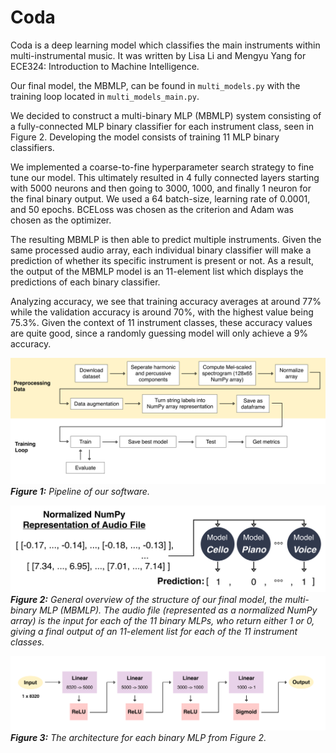 # Coda

Coda is a deep learning model which classifies the main instruments within multi-instrumental music. It was written by Lisa Li and Mengyu Yang for ECE324: Introduction to Machine Intelligence.

Our final model, the MBMLP, can be found in `multi_models.py` with the training loop located in `multi_models_main.py`.

We decided to construct a multi-binary MLP (MBMLP) system consisting of a fully-connected MLP binary classifier for each instrument class, seen in Figure 2. Developing the model consists of training 11 MLP binary classifiers. 

We implemented a coarse-to-fine hyperparameter search strategy to fine tune our model. This ultimately resulted in 4 fully connected layers starting with 5000 neurons and then going to 3000, 1000, and finally 1 neuron for the final binary output. We used a 64 batch-size, learning rate of 0.0001, and 50 epochs. BCELoss was chosen as the criterion and Adam was chosen as the optimizer. 

The resulting MBMLP is then able to predict multiple instruments. Given the same processed audio array, each individual binary classifier will make a prediction of whether its specific instrument is present or not. As a result, the output of the MBMLP model is an 11-element list which displays the predictions of each binary classifier. 

Analyzing accuracy, we see that training accuracy averages at around 77% while the validation accuracy is around 70%, with the highest value being 75.3%. Given the context of 11 instrument classes, these accuracy values are quite good, since a randomly guessing model will only achieve a 9% accuracy.

![Software pipeline](Images/Pipeline.jpg)
_**Figure 1:** Pipeline of our software._

![The architecture for each binary MLP](Images/MBMLP_structure.jpg)
_**Figure 2:** General overview of the structure of our final model, the multi-binary MLP (MBMLP). The audio file (represented as a normalized NumPy array) is the input for each of the 11 binary MLPs, who return either 1 or 0, giving a final output of an 11-element list for each of the 11 instrument classes._

![The architecture for each binary MLP](Images/MBMLP.jpg)
_**Figure 3:** The architecture for each binary MLP from Figure 2._
